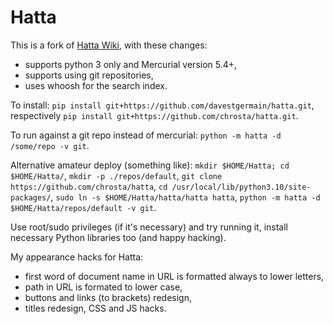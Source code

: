 Hatta
=====

This is a fork of [Hatta Wiki](http://hatta-wiki.org), with these changes:
* supports python 3 only and Mercurial version 5.4+,
* supports using git repositories,
* uses whoosh for the search index.

To install:
`pip install git+https://github.com/davestgermain/hatta.git`,
respectively `pip install git+https://github.com/chrosta/hatta.git`.

To run against a git repo instead of mercurial:
`python -m hatta -d /some/repo -v git`.

Alternative amateur deploy (something like):
`mkdir $HOME/Hatta; cd $HOME/Hatta/`, 
`mkdir -p ./repos/default`, 
`git clone https://github.com/chrosta/hatta`, 
`cd /usr/local/lib/python3.10/site-packages/`, 
`sudo ln -s $HOME/Hatta/hatta/hatta hatta`, 
`python -m hatta -d $HOME/Hatta/repos/default -v git`.

Use root/sudo privileges (if it's necessary) and try running it, install necessary Python libraries too (and happy hacking).

My appearance hacks for Hatta:
* first word of document name in URL is formatted always to lower letters,
* path in URL is formated to lower case,
* buttons and links (to brackets) redesign,
* titles redesign, CSS and JS hacks.
